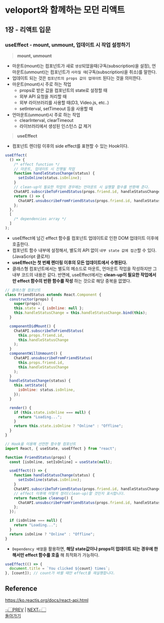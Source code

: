 # veloport와 함께하는 모던 리액트

## 1장 - 리액트 입문

### useEffect - mount, unmount, 업데이트 시 작업 설정하기

> **mount, unmount**

- 마운트(mount)는 컴포넌트가 새로 `생성`되었을때(구독(subscription)을 설정), 언마운트(unmount)는 컴포넌트가 `사라질 때`(구독(subscription)을 취소)를 말한다.
- 업데이트 되는 것은 `컴포넌트의 props 값이 업데이트` 된다는 것을 의미한다.
- 마운트(mount)시 주로 하는 작업
  - props로 받은 값을 컴포넌트의 state로 설정할 때
  - 외부 API 요청을 처리할 때
  - 외부 라이브러리를 사용할 때(D3, Video.js, etc..)
  - setInterval, setTimeout 등을 사용할 때
- 언마운트(unmount)시 주로 하는 작업
  - clearInterval, clearTimeout
  - 라이브러리에서 생성된 인스턴스 값 제거

> **useEffect**

- 컴포넌트 렌더링 이후의 side effect를 표현할 수 있는 Hook이다.

```javascript
useEffect(
  () => {
    /* effect function */
    // 마운트, 업데이트 시 진행될 작업
    function handleStatusChange(status) {
      setIsOnline(status.isOnline);
    }
    // clean-up이 필요한 작업의 경우에는 언마운트 시 실행할 함수를 반환해 준다.
    ChatAPI.subscribeToFriendStatus(props.friend.id, handleStatusChange);
    return () => {
      ChatAPI.unsubscribeFromFriendStatus(props.friend.id, handleStatusChange);
    };
  },
  [
    /* dependencies array */
  ]
);
```

- useEffect에 넘긴 effect 함수를 컴포넌트 업데이트로 인한 DOM 업데이트 이후에 호출한다.
- 컴포넌트 함수 내부에 설정해서, 별도의 API 없이 `내부 state 값에 접근`할 수 있다.(JavaScript 클로저)
- **useEffect는 첫 번째 렌더링 이후의 모든 업데이트에서 수행된다.**
- 클래스형 컴포넌트에서는 별도의 메소드로 마운트, 언마운트 작업을 작성하지만 그 내부 코드의 내용은 같다. 반면에, useEffect에서는 **clean-up이 필요한 작업에서만 effect 함수의 반환 함수를 작성** 하는 것으로 해당 중복을 없앴다.

```javascript
// 클래스형 컴포넌트
class FriendStatus extends React.Component {
  constructor(props) {
    super(props);
    this.state = { isOnline: null };
    this.handleStatusChange = this.handleStatusChange.bind(this);
  }

  componentDidMount() {
    ChatAPI.subscribeToFriendStatus(
      this.props.friend.id,
      this.handleStatusChange
    );
  }
  componentWillUnmount() {
    ChatAPI.unsubscribeFromFriendStatus(
      this.props.friend.id,
      this.handleStatusChange
    );
  }
  handleStatusChange(status) {
    this.setState({
      isOnline: status.isOnline,
    });
  }

  render() {
    if (this.state.isOnline === null) {
      return "Loading...";
    }
    return this.state.isOnline ? "Online" : "Offline";
  }
}
```

```javascript
// Hook을 이용해 선언한 함수형 컴포넌트
import React, { useState, useEffect } from "react";

function FriendStatus(props) {
  const [isOnline, setIsOnline] = useState(null);

  useEffect(() => {
    function handleStatusChange(status) {
      setIsOnline(status.isOnline);
    }
    ChatAPI.subscribeToFriendStatus(props.friend.id, handleStatusChange);
    // effect 이후에 어떻게 정리(clean-up)할 것인지 표시합니다.
    return function cleanup() {
      ChatAPI.unsubscribeFromFriendStatus(props.friend.id, handleStatusChange);
    };
  });

  if (isOnline === null) {
    return "Loading...";
  }
  return isOnline ? "Online" : "Offline";
}
```

- `Dependency 배열`을 활용하면, **해당 state값이나 props이 업데이트 되는 경우에 한해서만 effect 함수를 호출** 해 최적화가 가능하다.

```javascript
useEffect(() => {
  document.title = `You clicked ${count} times`;
}, [count]); // count가 바뀔 때만 effect를 재실행합니다.
```

## Reference

<https://ko.reactjs.org/docs/react-api.html>
<br>

[👈🏻PREV](https://github.com/ss-won/veloport-react/blob/master/Ch1/9.md) |
[NEXT👉🏻](https://github.com/ss-won/veloport-react/blob/master/Ch1/11.md) <br>
[돌아가기](https://github.com/ss-won/veloport-react)
